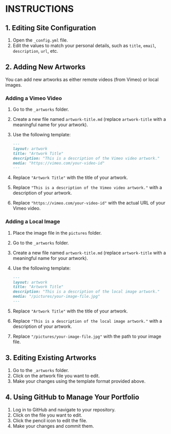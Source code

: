 # INSTRUCTIONS


## 1. Editing Site Configuration
1. Open the `_config.yml` file.
2. Edit the values to match your personal details, such as `title`, `email`, `description`, `url`, etc.

## 2. Adding New Artworks
You can add new artworks as either remote videos (from Vimeo) or local images.

### Adding a Vimeo Video
1. Go to the `_artworks` folder.
2. Create a new file named `artwork-title.md` (replace `artwork-title` with a meaningful name for your artwork).
3. Use the following template:

    ```markdown
    ---
    layout: artwork
    title: "Artwork Title"
    description: "This is a description of the Vimeo video artwork."
    media: "https://vimeo.com/your-video-id"
    ---
    ```

4. Replace `"Artwork Title"` with the title of your artwork.
5. Replace `"This is a description of the Vimeo video artwork."` with a description of your artwork.
6. Replace `"https://vimeo.com/your-video-id"` with the actual URL of your Vimeo video.

### Adding a Local Image
1. Place the image file in the `pictures` folder.
2. Go to the `_artworks` folder.
3. Create a new file named `artwork-title.md` (replace `artwork-title` with a meaningful name for your artwork).
4. Use the following template:

    ```markdown
    ---
    layout: artwork
    title: "Artwork Title"
    description: "This is a description of the local image artwork."
    media: "/pictures/your-image-file.jpg"
    ---
    ```

5. Replace `"Artwork Title"` with the title of your artwork.
6. Replace `"This is a description of the local image artwork."` with a description of your artwork.
7. Replace `"/pictures/your-image-file.jpg"` with the path to your image file.

## 3. Editing Existing Artworks
1. Go to the `_artworks` folder.
2. Click on the artwork file you want to edit.
3. Make your changes using the template format provided above.

## 4. Using GitHub to Manage Your Portfolio
1. Log in to GitHub and navigate to your repository.
2. Click on the file you want to edit.
3. Click the pencil icon to edit the file.
4. Make your changes and commit them.


